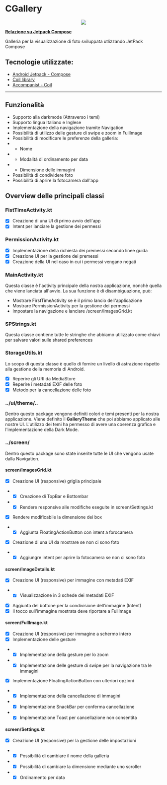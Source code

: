 # CGallery

<p align="center">
  <img src="https://github.com/riccardoforzan/ProgettoSE/blob/main/app/src/main/res/mipmap-xxxhdpi/app_icon.png"/>
</p>

**[Relazione su Jetpack Compose](https://docs.google.com/document/d/12CNiPrigRfxPjgjuLXrUTwFWbnnxqSGiqUS9mBNqstQ/edit?usp=sharing)**

Galleria per la visualizzazione di foto sviluppata utlizzando JetPack Compose

## Tecnologie utilizzate:
* [Android Jetpack - Compose](https://developer.android.com/jetpack/compose)
* [Coil library](https://github.com/google/accompanist/tree/main/coil)
* [Accompanist - Coil](https://google.github.io/accompanist/coil/)

____

## Funzionalità
* Supporto alla darkmode (Attraverso i temi)
* Supporto lingua Italiano e Inglese
* Implementazione della navigazione tramite Navigation
* Possibilità di utilizzo delle gesture di swipe e zoom in FullImage
* Possibilità di modificare le preferenze della galleria:
* * Nome
* * Modalità di ordinamento per data
* * Dimensione delle immagini
* Possibilità di condividere foto
* Possibilità di aprire la fotocamera dall'app 

## Overview delle principali classi

### FistTimeActivity.kt
* [x] Creazione di una UI di primo avvio dell'app
* [x] Intent per lanciare la gestione dei permessi

### PermissionActivity.kt
* [x] Implementazione della richiesta dei premessi secondo linee guida
* [x] Creazione UI per la gestione dei premessi
* [x] Creazione della UI nel caso in cui i permessi vengano negati 

### MainActivity.kt
Questa classe è l'activity principale della nostra applicazione, nonchè quella che viene lanciata all'avvio.
La sua funzione è di disambiguazione, può:
* Mostrare FirstTimeActivity se è il primo lancio dell'applicazione
* Mostrare PermissionActivity per la gestione dei permessi
* Impostare la navigazione e lanciare /screen/ImagesGrid.kt

### SPStrings.kt
Questa classe contiene tutte le stringhe che abbiamo utilizzato come chiavi per salvare valori sulle shared preferences

### StorageUtils.kt
Lo scopo di questa classe è quello di fornire un livello di astrazione rispetto alla gestione della memoria di Android.
* [x] Reperire gli URI da MediaStore
* [x] Reperire i metadati EXIF delle foto
* [x] Metodo per la cancellazione delle foto

### ../ui/theme/..
Dentro questo package vengono definiti colori e temi presenti per la nostra applicazione.
Viene definito il **GalleryTheme** che poi abbiamo applicato alle nostre UI.
L'utilizzo dei temi ha permesso di avere una coerenza grafica e l'implementazione della Dark Mode.

### ../screen/
Dentro questo package sono state inserite tutte le UI che vengono usate dalla Navigation.

#### screen/ImagesGrid.kt
* [x] Creazione UI (responsive) griglia principale
* * [x] Creazione di TopBar e Bottombar
* * [x] Rendere responsive alle modifiche eseguite in screen/Settings.kt
* [x] Rendere modificabile la dimensione dei box
* * [x] Aggiunta FloatingActionButton con intent a forocamera 
* [x] Creazione di una UI da mostrare se non ci sono foto
* * [x] Aggiungre intent per aprire la fotocamera se non ci sono foto

#### screen/ImageDetails.kt
* [x] Creazione UI (responsive) per immagine con metadati EXIF
* * [x] Visualizzazione in 3 schede dei metadati EXIF 
* [x] Aggiunta del bottone per la condivisione dell'immagine (Intent)
* [x] Il tocco sull'immagine mostrata deve riportare a FullImage

#### screen/FullImage.kt
* [x] Creazione UI (responsive) per immagine a schermo intero
* [x] Implementazione delle gesture
* * [x] Implementazione della gesture per lo zoom
* * [x] Implementazione delle gesture di swipe per la navigazione tra le immagini
* [x] Implementazione FloatingActionButton con ulteriori opzioni 
* * [x] Implementazione della cancellazione di immagini
* * [x] Implementazione SnackBar per conferma cancellazione
* * [x] Implementazione Toast per cancellazione non consentita 

#### screen/Settings.kt
* [x] Creazione UI (responsive) per la gestione delle impostazioni
* * [x] Possibilità di cambiare il nome della galleria 
* * [x] Possibilità di cambiare la dimensione mediante uno scroller
* * [x] Ordinamento per data
